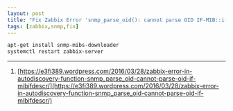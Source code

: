 ```yaml
---
layout: post
title: "Fix Zabbix Error 'snmp_parse_oid(): cannot parse OID IF-MIB::ifDescr'"
tags: [zabbix,snmp,fix]
---
```


```bash
apt-get install snmp-mibs-downloader
systemctl restart zabbix-server
```

---
1. [https://e3fi389.wordpress.com/2016/03/28/zabbix-error-in-autodiscovery-function-snmp_parse_oid-cannot-parse-oid-if-mibifdescr/](https://e3fi389.wordpress.com/2016/03/28/zabbix-error-in-autodiscovery-function-snmp_parse_oid-cannot-parse-oid-if-mibifdescr/)
